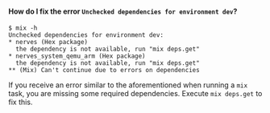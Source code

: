 #### How do I fix the error `Unchecked dependencies for environment dev`?

    $ mix -h
    Unchecked dependencies for environment dev:
    * nerves (Hex package)
      the dependency is not available, run "mix deps.get"
    * nerves_system_qemu_arm (Hex package)
      the dependency is not available, run "mix deps.get"
    ** (Mix) Can't continue due to errors on dependencies

If you receive an error similar to the aforementioned when running a `mix`
task, you are missing some required dependencies. Execute `mix deps.get` to
fix this.

